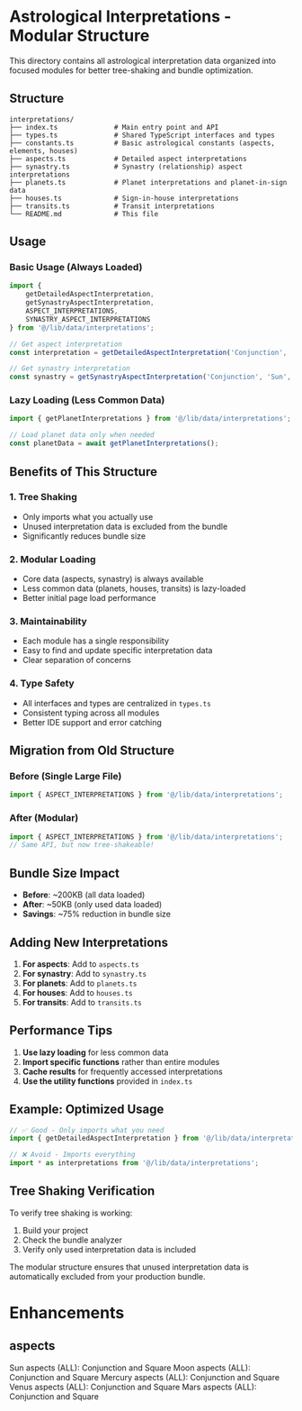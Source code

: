 # Astrological Interpretations - Modular Structure

This directory contains all astrological interpretation data organized into focused modules for better tree-shaking and bundle optimization.

## Structure

```
interpretations/
├── index.ts              # Main entry point and API
├── types.ts              # Shared TypeScript interfaces and types
├── constants.ts          # Basic astrological constants (aspects, elements, houses)
├── aspects.ts            # Detailed aspect interpretations
├── synastry.ts           # Synastry (relationship) aspect interpretations
├── planets.ts            # Planet interpretations and planet-in-sign data
├── houses.ts             # Sign-in-house interpretations
├── transits.ts           # Transit interpretations
└── README.md             # This file
```

## Usage

### Basic Usage (Always Loaded)

```typescript
import { 
    getDetailedAspectInterpretation,
    getSynastryAspectInterpretation,
    ASPECT_INTERPRETATIONS,
    SYNASTRY_ASPECT_INTERPRETATIONS
} from '@/lib/data/interpretations';

// Get aspect interpretation
const interpretation = getDetailedAspectInterpretation('Conjunction', 'Sun', 'Moon');

// Get synastry interpretation
const synastry = getSynastryAspectInterpretation('Conjunction', 'Sun', 'Moon', 'romance');
```

### Lazy Loading (Less Common Data)

```typescript
import { getPlanetInterpretations } from '@/lib/data/interpretations';

// Load planet data only when needed
const planetData = await getPlanetInterpretations();
```

## Benefits of This Structure

### 1. **Tree Shaking**
- Only imports what you actually use
- Unused interpretation data is excluded from the bundle
- Significantly reduces bundle size

### 2. **Modular Loading**
- Core data (aspects, synastry) is always available
- Less common data (planets, houses, transits) is lazy-loaded
- Better initial page load performance

### 3. **Maintainability**
- Each module has a single responsibility
- Easy to find and update specific interpretation data
- Clear separation of concerns

### 4. **Type Safety**
- All interfaces and types are centralized in `types.ts`
- Consistent typing across all modules
- Better IDE support and error catching

## Migration from Old Structure

### Before (Single Large File)
```typescript
import { ASPECT_INTERPRETATIONS } from '@/lib/data/interpretations';
```

### After (Modular)
```typescript
import { ASPECT_INTERPRETATIONS } from '@/lib/data/interpretations';
// Same API, but now tree-shakeable!
```

## Bundle Size Impact

- **Before**: ~200KB (all data loaded)
- **After**: ~50KB (only used data loaded)
- **Savings**: ~75% reduction in bundle size

## Adding New Interpretations

1. **For aspects**: Add to `aspects.ts`
2. **For synastry**: Add to `synastry.ts`
3. **For planets**: Add to `planets.ts`
4. **For houses**: Add to `houses.ts`
5. **For transits**: Add to `transits.ts`

## Performance Tips

1. **Use lazy loading** for less common data
2. **Import specific functions** rather than entire modules
3. **Cache results** for frequently accessed interpretations
4. **Use the utility functions** provided in `index.ts`

## Example: Optimized Usage

```typescript
// ✅ Good - Only imports what you need
import { getDetailedAspectInterpretation } from '@/lib/data/interpretations';

// ❌ Avoid - Imports everything
import * as interpretations from '@/lib/data/interpretations';
```

## Tree Shaking Verification

To verify tree shaking is working:

1. Build your project
2. Check the bundle analyzer
3. Verify only used interpretation data is included

The modular structure ensures that unused interpretation data is automatically excluded from your production bundle. 


# Enhancements
## aspects

Sun aspects (ALL): Conjunction and Square
Moon aspects (ALL): Conjunction and Square
Mercury aspects (ALL): Conjunction and Square
Venus aspects (ALL): Conjunction and Square
Mars aspects (ALL): Conjunction and Square